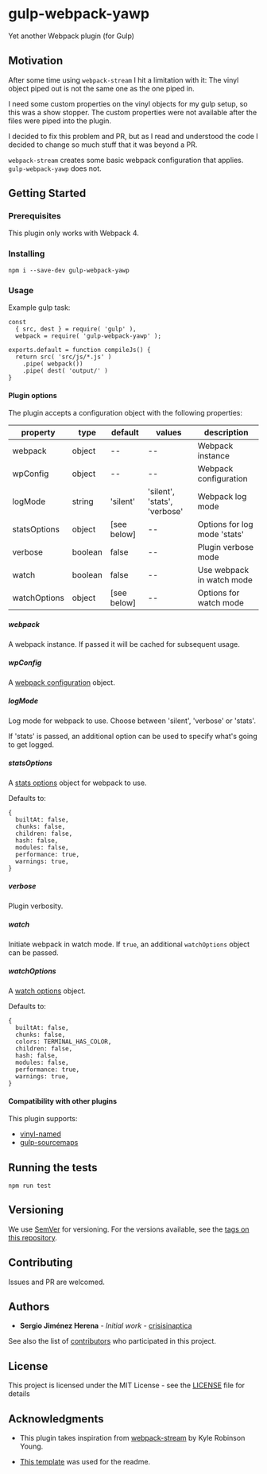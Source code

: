 # gulp-webpack-yawp

Yet another Webpack plugin (for Gulp)

## Motivation

After some time using `webpack-stream` I hit a limitation with it: The vinyl object piped out is not the same one as the one piped in.

I need some custom properties on the vinyl objects for my gulp setup, so this was a show stopper. The custom properties were not available after the files were piped into the plugin.

I decided to fix this problem and PR, but as I read and understood the code I decided to change so much stuff that it was beyond a PR.

`webpack-stream` creates some basic webpack configuration that applies. `gulp-webpack-yawp` does not.

## Getting Started

### Prerequisites

This plugin only works with Webpack 4.

### Installing

```
npm i --save-dev gulp-webpack-yawp
```

### Usage

Example gulp task:
```
const
  { src, dest } = require( 'gulp' ),
  webpack = require( 'gulp-webpack-yawp' );

exports.default = function compileJs() {
  return src( 'src/js/*.js' )
    .pipe( webpack())
    .pipe( dest( 'output/' )
}
```

#### Plugin options

The plugin accepts a configuration object with the following properties:

| property     	| type    	| default     	| values                       	| description                    	|
|--------------	|---------	|-------------	|------------------------------	|--------------------------------	|
| webpack      	|  object 	|      --     	|              --              	| Webpack instance              	|
| wpConfig     	|  object 	|      --     	|              --              	| Webpack configuration          	|
| logMode      	|  string 	|   'silent'  	| 'silent', 'stats', 'verbose' 	| Webpack log mode              	|
| statsOptions 	|  object 	| [see below] 	|              --              	| Options for log mode 'stats'   	|
| verbose      	| boolean 	|    false    	|              --              	| Plugin verbose mode              	|
| watch        	| boolean 	|    false    	|              --              	| Use webpack in watch mode      	|
| watchOptions 	|  object 	| [see below] 	|              --              	| Options for watch mode         	|

##### webpack
A webpack instance. If passed it will be cached for subsequent usage.

##### wpConfig
A [webpack configuration](https://webpack.js.org/configuration/) object.

##### logMode
Log mode for webpack to use. Choose between 'silent', 'verbose' or 'stats'.
 
If 'stats' is passed, an additional option can be used to specify what's going to get logged.

##### statsOptions
A [stats options](https://webpack.js.org/configuration/stats/#stats-options) object for webpack to use.

Defaults to:
```
{
  builtAt: false,
  chunks: false,
  children: false,
  hash: false,
  modules: false,
  performance: true,
  warnings: true,
}
```

##### verbose
Plugin verbosity.

##### watch
Initiate webpack in watch mode. If `true`, an additional `watchOptions` object can be passed.

##### watchOptions
A [watch options](https://webpack.js.org/configuration/watch/#watchoptions) object.

Defaults to:
```
{
  builtAt: false,
  chunks: false,
  colors: TERMINAL_HAS_COLOR,
  children: false,
  hash: false,
  modules: false,
  performance: true,
  warnings: true,
}
```
#### Compatibility with other plugins

This plugin supports:

* [vinyl-named](https://www.npmjs.com/package/vinyl-named)
* [gulp-sourcemaps](https://www.npmjs.com/package/gulp-sourcemaps)

## Running the tests

```
npm run test
```

## Versioning

We use [SemVer](http://semver.org/) for versioning. For the versions available, see the [tags on this repository](https://github.com/crisisinaptica/gulp-webpack-yawp/tags). 

## Contributing

Issues and PR are welcomed.

## Authors

* **Sergio Jiménez Herena** - *Initial work* - [crisisinaptica](https://github.com/crisisinaptica)

See also the list of [contributors](https://github.com/crisisinaptica/gulp-webpack-yawp/contributors) who participated in this project.

## License

This project is licensed under the MIT License - see the [LICENSE](LICENSE) file for details

## Acknowledgments

* This plugin takes inspiration from [webpack-stream](https://github.com/shama/webpack-stream) by Kyle Robinson Young.

* [This template](https://gist.github.com/PurpleBooth/109311bb0361f32d87a2) was used for the readme.
